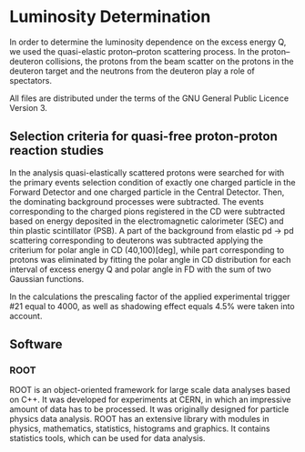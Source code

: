 # Luminosity Determination

In order to determine the luminosity dependence on the excess energy Q, we used the quasi-elastic proton–proton scattering process.
In the proton–deuteron collisions, the protons from the beam scatter on the protons in the deuteron target and the neutrons from the deuteron play a role of spectators.

All files are distributed under the terms of the GNU General Public Licence Version 3.

## Selection criteria for quasi-free proton-proton reaction studies

In the analysis quasi-elastically scattered protons were searched for with the primary events selection condition of exactly one charged particle in the Forward Detector and one charged particle in the Central Detector. 
Then, the dominating background processes were subtracted. 
The events corresponding to the charged pions registered in the CD were subtracted based on energy deposited in the electromagnetic calorimeter (SEC) and thin plastic scintillator (PSB). 
A part of the background from elastic pd -> pd scattering corresponding to deuterons was subtracted applying the criterium for polar angle in CD (40,100)[deg], while part corresponding to protons was eliminated by fitting the polar angle in CD distribution for each interval of excess energy Q and polar angle in FD with the sum of two Gaussian functions.

In the calculations the prescaling factor of the applied experimental trigger #21 equal to 4000, as well as shadowing effect equals 4.5% were taken into account.

## Software

### ROOT 
ROOT is an object-oriented framework for large scale data analyses based on C++.
It was developed for experiments at CERN, in which an impressive amount of data has to be processed. It was originally designed for particle physics data analysis.
ROOT has an extensive library with modules in physics, mathematics, statistics, histograms and graphics. It contains statistics tools, which can be used for data analysis.
